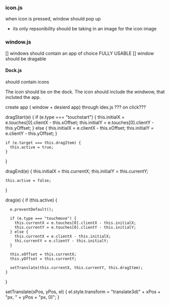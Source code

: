 ### icon.js
when icon is pressed, window should pop up
- its only repsonibility should be taking in an image for the icon image

### window.js
[] windows should contain an app of choice FULLY USABLE
[] window should be dragable 

#### Dock.js
should contain icons 

The icon should be on the dock. The icon should include the windwow, that incluted the app.

create app ( window + desierd app) through idex.js ??? on click???


  dragStart(e) {
    if (e.type === "touchstart") {
      this.initialX = e.touches[0].clientX - this.xOffset;
      this.initialY = e.touches[0].clientY - this.yOffset;
    } else {
      this.initialX = e.clientX - this.xOffset;
      this.initialY = e.clientY - this.yOffset;
    }

    if (e.target === this.dragItem) {
      this.active = true;
    }
  }

  dragEnd(e) {
    this.initialX = this.currentX;
    this.initialY = this.currentY;

    this.active = false;
  }

  drag(e) {
    if (this.active) {
    
      e.preventDefault();
    
      if (e.type === "touchmove") {
        this.currentX = e.touches[0].clientX - this.initialX;
        this.currentY = e.touches[0].clientY - this.initialY;
      } else {
        this.currentX = e.clientX - this.initialX;
        thi.currentY = e.clientY - this.initialY;
      }

      this.xOffset = this.currentX;
      this.yOffset = this.currentY;

      setTranslate(this.currentX, this.currentY, this.dragItem);
    }
  }

  setTranslate(xPos, yPos, el) {
    el.style.transform = "translate3d(" + xPos + "px, " + yPos + "px, 0)";
  }